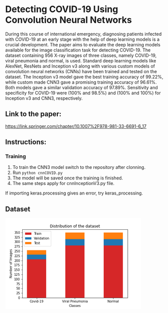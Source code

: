 # Detecting COVID-19 Using Convolution Neural Networks
During this course of international emergency, diagnosing patients infected with COVID-19 at an early stage with the help of deep learning models is a crucial development. The paper aims to evaluate the deep learning models available for the image classification task for detecting COVID-19. The dataset containing 956 X-ray images of three classes, namely COVID-19, viral pneumonia and normal, is used. Standard deep learning models like AlexNet, ResNets and Inception v3 along with various custom models of convolution neural networks (CNNs) have been trained and tested on the dataset. The Inception v3 model gave the best training accuracy of 99.22%, while custom made CNN3 gave a promising training accuracy of 96.61%. Both models gave a similar validation accuracy of 97.89%. Sensitivity and specificity for COVID-19 were (100% and 98.5%) and (100% and 100%) for Inception v3 and CNN3, respectively.

## Link to the paper:
https://link.springer.com/chapter/10.1007%2F978-981-33-6691-6_17

## Instructions:
### Training
1. To train the CNN3 model switch to the repository after clonning.
2. Run `python cnnCOVID.py`
3. The model will be saved once the training is finished.
4. The same steps apply for cnnInceptionV3.py file.

If importing keras.processing gives an error, try keras_processing.

## Dataset
![dataset](https://github.com/jackfrost1411/covid-19_diagnosis/blob/main/dataset.png)
